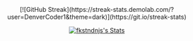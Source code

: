 <div align=center>
[![GitHub Streak](https://streak-stats.demolab.com/?user=DenverCoder1&theme=dark)](https://git.io/streak-stats)

 [![fkstndnjs's Stats](https://github-readme-stats.vercel.app/api?username=fkstndnjs&show_icons=true&theme=dracula)](https://github.com/fkstndnjs?tab=repositories)
</div>

